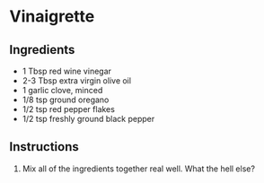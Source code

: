 Vinaigrette
===========

Ingredients
-----------
- 1 Tbsp red wine vinegar
- 2-3 Tbsp extra virgin olive oil
- 1 garlic clove, minced
- 1/8 tsp ground oregano
- 1/2 tsp red pepper flakes
- 1/2 tsp freshly ground black pepper

Instructions
------------
1. Mix all of the ingredients together real well. What the hell else?
